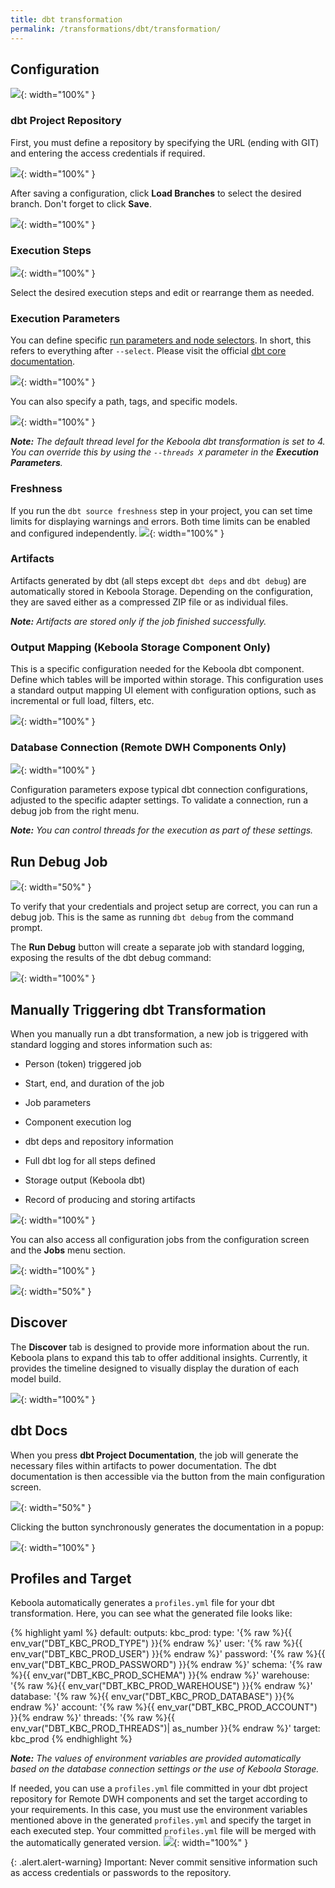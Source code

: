 ```yaml
---
title: dbt transformation
permalink: /transformations/dbt/transformation/
---
```


## Configuration

![](imgs/2776563892.jpeg){: width="100%" }

### dbt Project Repository

First, you must define a repository by specifying the URL (ending with GIT) and entering the access credentials if required.

![](imgs/2776563898.png){: width="100%" }

After saving a configuration, click **Load Branches** to select the desired branch. Don't forget to click **Save**.

![](imgs/2776563904.png){: width="100%" }

### Execution Steps

![](imgs/2740748169.png){: width="100%" }

Select the desired execution steps and edit or rearrange them as needed.

### Execution Parameters

You can define specific [run parameters and node selectors](https://docs.getdbt.com/reference/node-selection/syntax). In short, this refers to everything after `--select`. Please visit the official [dbt core documentation](https://docs.getdbt.com/reference/node-selection/syntax).

![](imgs/2776563916.png){: width="100%" }

You can also specify a path, tags, and specific models.

![](imgs/2776563922.png){: width="100%" }

***Note:** The default thread level for the Keboola dbt transformation is set to 4. You can override this by using the `--threads X` parameter in the **Execution Parameters**.*

### Freshness
If you run the `dbt source freshness` step in your project, you can set time limits for displaying warnings and errors. Both time limits can be enabled and configured independently.
![](imgs/2740735193.png){: width="100%" }

### Artifacts
Artifacts generated by dbt (all steps except `dbt deps` and `dbt debug`) are automatically stored in Keboola Storage. Depending on the configuration, they are saved either as a compressed ZIP file or as individual files.

***Note:** Artifacts are stored only if the job finished successfully.*

### Output Mapping (Keboola Storage Component Only)

This is a specific configuration needed for the Keboola dbt component. Define which tables will be imported within storage. This configuration uses a standard output mapping UI element with configuration options, such as incremental or full load, filters, etc.

![](imgs/2776563928.png){: width="100%" }

### Database Connection (Remote DWH Components Only)

![](imgs/2776563934.png){: width="100%" }

Configuration parameters expose typical dbt connection configurations, adjusted to the specific adapter settings. To validate a connection, run a debug job from the right menu.

***Note:** You can control threads for the execution as part of these settings.*

## Run Debug Job

![](imgs/2776563940.png){: width="50%" }

To verify that your credentials and project setup are correct, you can run a debug job. This is the same as running `dbt debug` from the command prompt.

The **Run Debug** button will create a separate job with standard logging, exposing the results of the dbt debug command:

![](imgs/2776563946.png){: width="100%" }

## Manually Triggering dbt Transformation

When you manually run a dbt transformation, a new job is triggered with standard logging and stores information such as:

*   Person (token) triggered job

*   Start, end, and duration of the job

*   Job parameters

*   Component execution log

*   dbt deps and repository information

*   Full dbt log for all steps defined

*   Storage output (Keboola dbt)

*   Record of producing and storing artifacts


![](imgs/2776563952.png){: width="100%" }

You can also access all configuration jobs from the configuration screen and the **Jobs** menu section.

![](imgs/2776563958.png){: width="100%" }

![](imgs/2776563964.png){: width="50%" }

## Discover

The **Discover** tab is designed to provide more information about the run. Keboola plans to expand this tab to offer additional insights. Currently, it provides the timeline designed to visually display the duration of each model build.

![](imgs/2777448784.png){: width="100%" }

## dbt Docs

When you press **dbt Project Documentation**, the job will generate the necessary files within artifacts to power documentation. The dbt documentation is then accessible via the button from the main configuration screen.

![](imgs/2777710870.png){: width="50%" }

Clicking the button synchronously generates the documentation in a popup:

![](imgs/2776269049.png){: width="100%" }

## Profiles and Target

Keboola automatically generates a `profiles.yml` file for your dbt transformation. Here, you can see what the generated file looks like:

{% highlight yaml %}
default:
  outputs:
    kbc_prod:
      type: '{% raw %}{{ env_var("DBT_KBC_PROD_TYPE") }}{% endraw %}'
      user: '{% raw %}{{ env_var("DBT_KBC_PROD_USER") }}{% endraw %}'
      password: '{% raw %}{{ env_var("DBT_KBC_PROD_PASSWORD") }}{% endraw %}'
      schema: '{% raw %}{{ env_var("DBT_KBC_PROD_SCHEMA") }}{% endraw %}'
      warehouse: '{% raw %}{{ env_var("DBT_KBC_PROD_WAREHOUSE") }}{% endraw %}'
      database: '{% raw %}{{ env_var("DBT_KBC_PROD_DATABASE") }}{% endraw %}'
      account: '{% raw %}{{ env_var("DBT_KBC_PROD_ACCOUNT") }}{% endraw %}'
      threads: '{% raw %}{{ env_var("DBT_KBC_PROD_THREADS")| as_number }}{% endraw %}'
  target: kbc_prod
{% endhighlight %}


***Note:** The values of environment variables are provided automatically based on the database connection settings or the use of Keboola Storage.*

If needed, you can use a `profiles.yml` file committed in your dbt project repository for Remote DWH components and set the target according to your requirements. In this case, you must use the environment variables mentioned above in the generated `profiles.yml` and specify the target in each executed step. Your committed `profiles.yml` file will be merged with the automatically generated version.
![](imgs/2740663016.png){: width="100%" }

{: .alert.alert-warning}
Important: Never commit sensitive information such as access credentials or passwords to the repository.
